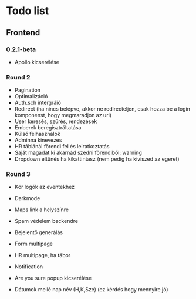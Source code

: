# Todo list

## Frontend

### 0.2.1-beta

- Apollo kicserélése

### Round 2

- Pagination
- Optimalizáció
- Auth.sch intergráió
- Redirect (ha nincs belépve, akkor ne redirecteljen, csak hozza be a login komponenst, hogy megmaradjon az url)
- User keresés, szűrés, rendezések
- Emberek beregisztráltatása
- Külső felhasználók
- Adminná kinevezés
- HR táblánál főrendi fel és leiratkoztatás
- Saját magadat ki akarnád szedni főrendiből: warning
- Dropdown eltűnés ha kikattintasz (nem pedig ha kiviszed az egeret)

### Round 3

- Kör logók az eventekhez
- Darkmode
- Maps link a helyszínre
- Spam védelem backendre
- Bejelentő generálás
- Form multipage
- HR multipage, ha tábor
- Notification
- Are you sure popup kicserélése

- Dátumok mellé nap név (H,K,Sze) (ez kérdés hogy mennyire jó)
